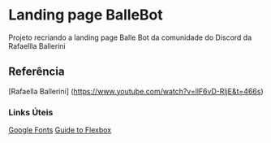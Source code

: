 # Landing page BalleBot
Projeto recriando a landing page Balle Bot da comunidade do Discord da Rafaellla Ballerini

## Referência 
[Rafaella Ballerini] (https://www.youtube.com/watch?v=llF6vD-RljE&t=466s)

### Links Úteis
[Google Fonts](https://fonts.google.com/)
[Guide to Flexbox](https://css-tricks.com/snippets/css/a-guide-to-flexbox/)

